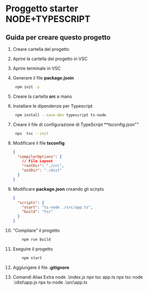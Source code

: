 # Proggetto starter NODE+TYPESCRIPT

## Guida per creare questo progetto

1. Creare cartella del progetto
2. Aprire la cartella del progetto in VSC
3. Aprire terminale in VSC
4. Generare il file **package.jsoin**
   ```bash
    npm init -y
   ```
5. Creare la cartella **src** a mano
6. Installare le dipendenze per Typescript
   ```bash
    npm install --save-dev typescript ts-node
   ```
7. Creare il file di configurazione di TypeScript \*\*tsconfig.json""
   ```bash
    npx  tsc --init
   ```
8. Modificare il file **tsconfig**
   ```json
   {
     "compilerOptions": {
       // File Layout
       "rootDir": "./src",
       "outDir": "./dist"
     }
   }
   ```
9. Modificare **package.json** creando gli scirpts
   ```json
   {
     "scripts": {
       "start": "ts-node ./src/app.ts",
       "build": "tsc"
     }
   }
   ```
10. "Compilare" il progetto

    ```bash
        npm run build
    ```

11. Eseguire il progetto

    ```bash
        npm start
    ```

12. Aggiungere il file **.gitignore**

13. Comandi Alias Extra
    node .\index.js
    npx tsc app.ts
    npx tsc
    node .\dist\app.js
    npx ts-node .\src\app.ts
